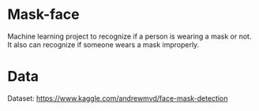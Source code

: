 # Mask-face

Machine learning project to recognize if a person is wearing a mask or not. It also can recognize if someone wears a mask improperly.

# Data

Dataset: https://www.kaggle.com/andrewmvd/face-mask-detection